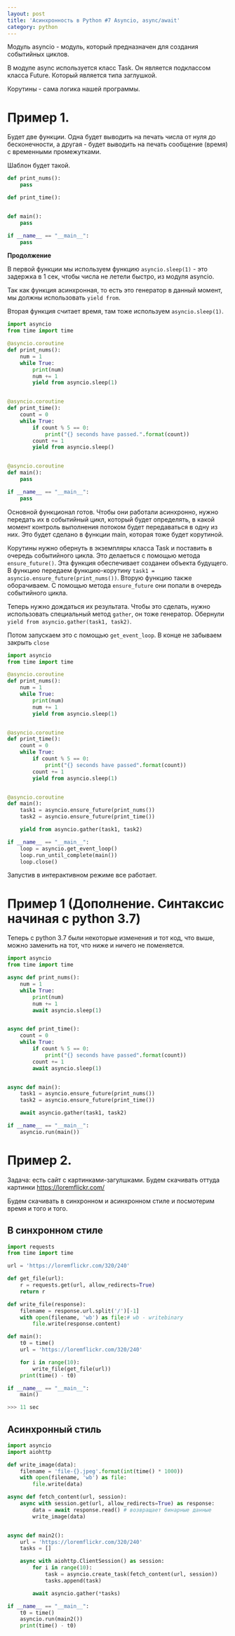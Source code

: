 ```yaml
---
layout: post
title: 'Асинхронность в Python #7 Asyncio, async/await'
category: python
---
```


Модуль asyncio - модуль, который предназначен для создания событийных циклов.

В модуле async используется класс Task. Он является подклассом класса Future. Который является типа заглушкой. 

Корутины - сама логика нашей программы.

# Пример 1. 

Будет две функции. Одна будет выводить на печать числа от нуля до бесконечности, а другая - будет выводить на печать сообщение (время) с временными промежутками. 

Шаблон будет такой.

```python
def print_nums():
    pass

def print_time():


def main():
    pass

if __name__ == "__main__":
    pass
```

**Продолжение**

В первой функции мы используем функцию ```asyncio.sleep(1)``` - это задержка в 1 сек, чтобы числа не летели быстро, из модуля asyncio.

Так как функция асинхронная, то есть это генератор в данный момент, мы должны использовать ```yield from```.

Вторая функция считает время, там тоже используем ```asyncio.sleep(1)```.

```python
import asyncio
from time import time

@asyncio.coroutine
def print_nums():
    num = 1
    while True:
        print(num)
        num += 1 
        yield from asyncio.sleep(1)


@asyncio.coroutine
def print_time():
    count = 0
    while True:
        if count % 5 == 0:
            print("{} seconds have passed.".format(count))
        count += 1
        yield from asyncio.sleep()


@asyncio.coroutine
def main():
    pass

if __name__ == "__main__":
    pass
```

Основной функционал готов. Чтобы они работали асинхронно, нужно передать их в событийный цикл, который будет определять, в какой момент контроль выполнения потоком будет передаваться в одну из них. Это будет сделано в функции main, которая тоже будет корутиной.

Корутины нужно обернуть в экземпляры класса Task и поставить в очередь событийного цикла. Это делаеться с помощью метода ```ensure_future()```. Эта функция обеспечивает созданеи объекта будущего. В функцию передаем функцию-корутину ```task1 = asyncio.ensure_future(print_nums())```. Вторую функцию также оборачиваем. С помощью метода ```ensure_future``` они попали в очередь событийного цикла.

Теперь нужно дождаться их результата. Чтобы это сделать, нужно использовать специальный метод ```gather```, он тоже генератор. Обернули ```yield from asyncio.gather(task1, task2)```.

Потом запускаем это с помощью ```get_event_loop```. В конце не забываем закрыть ```close``` 

```python
import asyncio
from time import time

@asyncio.coroutine
def print_nums():
    num = 1
    while True:
        print(num)
        num += 1 
        yield from asyncio.sleep(1)


@asyncio.coroutine
def print_time():
    count = 0
    while True:
        if count % 5 == 0:
            print("{} seconds have passed".format(count))
        count += 1
        yield from asyncio.sleep(1)


@asyncio.coroutine
def main():
    task1 = asyncio.ensure_future(print_nums())
    task2 = asyncio.ensure_future(print_time())

    yield from asyncio.gather(task1, task2)

if __name__ == "__main__":
    loop = asyncio.get_event_loop()
    loop.run_until_complete(main())
    loop.close()
``` 
 
Запустив в интерактивном режиме все работает.

# Пример 1 (Дополнение. Синтаксис начиная с python 3.7) 

Теперь с python 3.7 были некоторые изменения и тот код, что выше, можно заменить на тот, что ниже и ничего не поменяется.

```python
import asyncio
from time import time

async def print_nums():
    num = 1
    while True:
        print(num)
        num += 1 
        await asyncio.sleep(1)


async def print_time():
    count = 0
    while True:
        if count % 5 == 0:
            print("{} seconds have passed".format(count))
        count += 1
        await asyncio.sleep(1)


async def main():
    task1 = asyncio.ensure_future(print_nums())
    task2 = asyncio.ensure_future(print_time())

    await asyncio.gather(task1, task2)

if __name__ == "__main__":
    asyncio.run(main())
```

# Пример 2. 

Задача: есть сайт с картинками-загулшками. Будем скачивать оттуда картинки https://loremflickr.com/

Будем скачивать в синхронном и асинхронном стиле и посмотерим время и того и того.

## В синхронном стиле

```python
import requests
from time import time

url = 'https://loremflickr.com/320/240'

def get_file(url):
    r = requests.get(url, allow_redirects=True)
    return r

def write_file(response):
    filename = response.url.split('/')[-1]
    with open(filename, 'wb') as file:# wb - writebinary
        file.write(response.content)

def main():
    t0 = time()
    url = 'https://loremflickr.com/320/240'

    for i in range(10):
        write_file(get_file(url))
    print(time() - t0)

if __name__ == "__main__":
    main()

>>> 11 sec
```

## Асинхронный стиль

```python
import asyncio
import aiohttp

def write_image(data):
    filename = 'file-{}.jpeg'.format(int(time() * 1000))
    with open(filename, 'wb') as file:
        file.write(data)

async def fetch_content(url, session):
    async with session.get(url, allow_redirects=True) as response:
        data = await response.read() # возвращает бинарные данные
        write_image(data)


async def main2():
    url = 'https://loremflickr.com/320/240'
    tasks = []

    async with aiohttp.ClientSession() as session:
        for i in range(10):
            task = asyncio.create_task(fetch_content(url, session))
            tasks.append(task)

        await asyncio.gather(*tasks)

if __name__ == "__main__":
    t0 = time()
    asyncio.run(main2())
    print(time() - t0)
```










